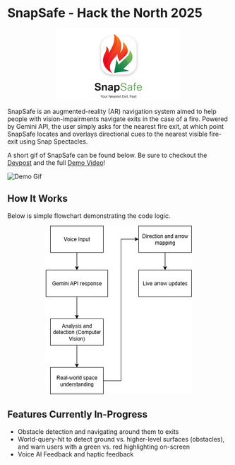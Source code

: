 # SnapSafe - Hack the North 2025

<p align="center">
  <img src="./Images/SnapSafe_Logo_Small.png" />
</p>

SnapSafe is an augmented-reality (AR) navigation system aimed to help people with vision-impairments navigate exits in the case of a fire. Powered by Gemini API, the user simply asks for the nearest fire exit, at which point SnapSafe locates and overlays directional cues to the nearest visible fire-exit using Snap Spectacles.

A short gif of SnapSafe can be found below. Be sure to checkout the [Devpost](https://devpost.com/software/pathsafe-dv3taf) and the full [Demo Video]()!

![Demo Gif](./Images/Demo_Gif.gif)

## How It Works
Below is simple flowchart demonstrating the code logic.
<p align="center">
  <img src="./Images/Technical_Flowchart.jpg" />
</p>


## Features Currently In-Progress
- Obstacle detection and navigating around them to exits
- World-query-hit to detect ground vs. higher-level surfaces (obstacles), and warn users with a green vs. red highlighting on-screen
- Voice AI Feedback and haptic feedback
